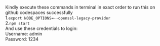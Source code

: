 Kindly execute these commands in terminal in exact order to run this on github codespaces successfully <br />
 1.```export NODE_OPTIONS=--openssl-legacy-provider```<br /> 2.```npm start``` <br />
And use these credentials to login: <br />
Username: admin <br />
Password: 1234
